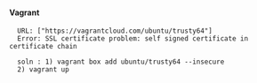 
#### Vagrant 
      URL: ["https://vagrantcloud.com/ubuntu/trusty64"]
      Error: SSL certificate problem: self signed certificate in certificate chain
      
      soln : 1) vagrant box add ubuntu/trusty64 --insecure
      2) vagrant up

